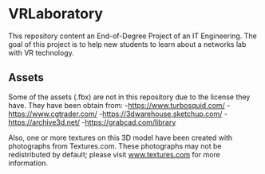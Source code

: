 # VRLaboratory

This repository content an End-of-Degree Project of an IT Engineering. The goal of this project is to help new students to learn about a networks lab with VR technology.

## Assets
Some of the assets (.fbx) are not in this repository due to the license they have. 
They have been obtain from:
-https://www.turbosquid.com/
-https://www.cgtrader.com/
-https://3dwarehouse.sketchup.com/
-https://archive3d.net/
-https://grabcad.com/library

Also, one or more textures on this 3D model have been created with photographs from Textures.com. These photographs may not be redistributed by default; please visit www.textures.com for more information.
